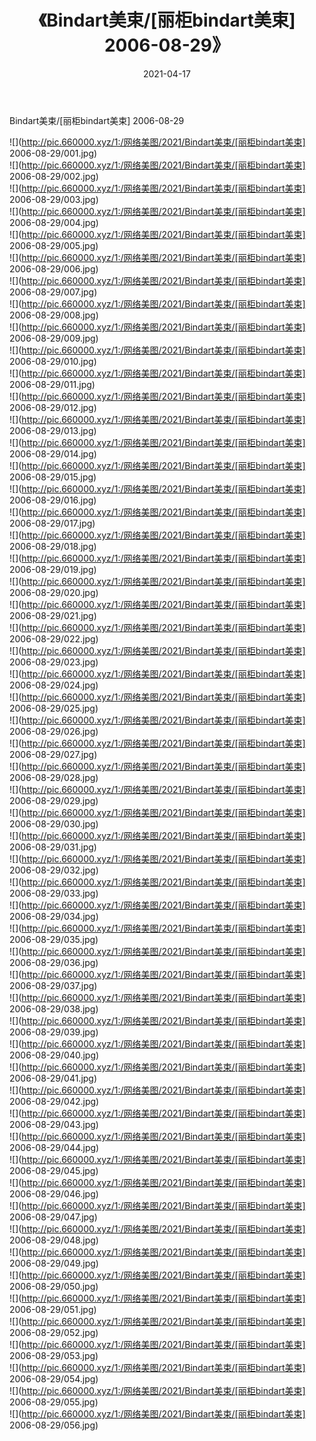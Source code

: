 ﻿---
layout: post
title:  《Bindart美束/[丽柜bindart美束] 2006-08-29》
date:   2021-04-17
img: http://pic.660000.xyz/1:/网络美图/2021/Bindart美束/[丽柜bindart美束] 2006-08-29/000.jpg
categories: [美女, 清纯, 唯美]
---

Bindart美束/[丽柜bindart美束] 2006-08-29

 ![](http://pic.660000.xyz/1:/网络美图/2021/Bindart美束/[丽柜bindart美束] 2006-08-29/001.jpg) <br>![](http://pic.660000.xyz/1:/网络美图/2021/Bindart美束/[丽柜bindart美束] 2006-08-29/002.jpg) <br>![](http://pic.660000.xyz/1:/网络美图/2021/Bindart美束/[丽柜bindart美束] 2006-08-29/003.jpg) <br>![](http://pic.660000.xyz/1:/网络美图/2021/Bindart美束/[丽柜bindart美束] 2006-08-29/004.jpg) <br>![](http://pic.660000.xyz/1:/网络美图/2021/Bindart美束/[丽柜bindart美束] 2006-08-29/005.jpg) <br>![](http://pic.660000.xyz/1:/网络美图/2021/Bindart美束/[丽柜bindart美束] 2006-08-29/006.jpg) <br>![](http://pic.660000.xyz/1:/网络美图/2021/Bindart美束/[丽柜bindart美束] 2006-08-29/007.jpg) <br>![](http://pic.660000.xyz/1:/网络美图/2021/Bindart美束/[丽柜bindart美束] 2006-08-29/008.jpg) <br>![](http://pic.660000.xyz/1:/网络美图/2021/Bindart美束/[丽柜bindart美束] 2006-08-29/009.jpg) <br>![](http://pic.660000.xyz/1:/网络美图/2021/Bindart美束/[丽柜bindart美束] 2006-08-29/010.jpg) <br>![](http://pic.660000.xyz/1:/网络美图/2021/Bindart美束/[丽柜bindart美束] 2006-08-29/011.jpg) <br>![](http://pic.660000.xyz/1:/网络美图/2021/Bindart美束/[丽柜bindart美束] 2006-08-29/012.jpg) <br>![](http://pic.660000.xyz/1:/网络美图/2021/Bindart美束/[丽柜bindart美束] 2006-08-29/013.jpg) <br>![](http://pic.660000.xyz/1:/网络美图/2021/Bindart美束/[丽柜bindart美束] 2006-08-29/014.jpg) <br>![](http://pic.660000.xyz/1:/网络美图/2021/Bindart美束/[丽柜bindart美束] 2006-08-29/015.jpg) <br>![](http://pic.660000.xyz/1:/网络美图/2021/Bindart美束/[丽柜bindart美束] 2006-08-29/016.jpg) <br>![](http://pic.660000.xyz/1:/网络美图/2021/Bindart美束/[丽柜bindart美束] 2006-08-29/017.jpg) <br>![](http://pic.660000.xyz/1:/网络美图/2021/Bindart美束/[丽柜bindart美束] 2006-08-29/018.jpg) <br>![](http://pic.660000.xyz/1:/网络美图/2021/Bindart美束/[丽柜bindart美束] 2006-08-29/019.jpg) <br>![](http://pic.660000.xyz/1:/网络美图/2021/Bindart美束/[丽柜bindart美束] 2006-08-29/020.jpg) <br>![](http://pic.660000.xyz/1:/网络美图/2021/Bindart美束/[丽柜bindart美束] 2006-08-29/021.jpg) <br>![](http://pic.660000.xyz/1:/网络美图/2021/Bindart美束/[丽柜bindart美束] 2006-08-29/022.jpg) <br>![](http://pic.660000.xyz/1:/网络美图/2021/Bindart美束/[丽柜bindart美束] 2006-08-29/023.jpg) <br>![](http://pic.660000.xyz/1:/网络美图/2021/Bindart美束/[丽柜bindart美束] 2006-08-29/024.jpg) <br>![](http://pic.660000.xyz/1:/网络美图/2021/Bindart美束/[丽柜bindart美束] 2006-08-29/025.jpg) <br>![](http://pic.660000.xyz/1:/网络美图/2021/Bindart美束/[丽柜bindart美束] 2006-08-29/026.jpg) <br>![](http://pic.660000.xyz/1:/网络美图/2021/Bindart美束/[丽柜bindart美束] 2006-08-29/027.jpg) <br>![](http://pic.660000.xyz/1:/网络美图/2021/Bindart美束/[丽柜bindart美束] 2006-08-29/028.jpg) <br>![](http://pic.660000.xyz/1:/网络美图/2021/Bindart美束/[丽柜bindart美束] 2006-08-29/029.jpg) <br>![](http://pic.660000.xyz/1:/网络美图/2021/Bindart美束/[丽柜bindart美束] 2006-08-29/030.jpg) <br>![](http://pic.660000.xyz/1:/网络美图/2021/Bindart美束/[丽柜bindart美束] 2006-08-29/031.jpg) <br>![](http://pic.660000.xyz/1:/网络美图/2021/Bindart美束/[丽柜bindart美束] 2006-08-29/032.jpg) <br>![](http://pic.660000.xyz/1:/网络美图/2021/Bindart美束/[丽柜bindart美束] 2006-08-29/033.jpg) <br>![](http://pic.660000.xyz/1:/网络美图/2021/Bindart美束/[丽柜bindart美束] 2006-08-29/034.jpg) <br>![](http://pic.660000.xyz/1:/网络美图/2021/Bindart美束/[丽柜bindart美束] 2006-08-29/035.jpg) <br>![](http://pic.660000.xyz/1:/网络美图/2021/Bindart美束/[丽柜bindart美束] 2006-08-29/036.jpg) <br>![](http://pic.660000.xyz/1:/网络美图/2021/Bindart美束/[丽柜bindart美束] 2006-08-29/037.jpg) <br>![](http://pic.660000.xyz/1:/网络美图/2021/Bindart美束/[丽柜bindart美束] 2006-08-29/038.jpg) <br>![](http://pic.660000.xyz/1:/网络美图/2021/Bindart美束/[丽柜bindart美束] 2006-08-29/039.jpg) <br>![](http://pic.660000.xyz/1:/网络美图/2021/Bindart美束/[丽柜bindart美束] 2006-08-29/040.jpg) <br>![](http://pic.660000.xyz/1:/网络美图/2021/Bindart美束/[丽柜bindart美束] 2006-08-29/041.jpg) <br>![](http://pic.660000.xyz/1:/网络美图/2021/Bindart美束/[丽柜bindart美束] 2006-08-29/042.jpg) <br>![](http://pic.660000.xyz/1:/网络美图/2021/Bindart美束/[丽柜bindart美束] 2006-08-29/043.jpg) <br>![](http://pic.660000.xyz/1:/网络美图/2021/Bindart美束/[丽柜bindart美束] 2006-08-29/044.jpg) <br>![](http://pic.660000.xyz/1:/网络美图/2021/Bindart美束/[丽柜bindart美束] 2006-08-29/045.jpg) <br>![](http://pic.660000.xyz/1:/网络美图/2021/Bindart美束/[丽柜bindart美束] 2006-08-29/046.jpg) <br>![](http://pic.660000.xyz/1:/网络美图/2021/Bindart美束/[丽柜bindart美束] 2006-08-29/047.jpg) <br>![](http://pic.660000.xyz/1:/网络美图/2021/Bindart美束/[丽柜bindart美束] 2006-08-29/048.jpg) <br>![](http://pic.660000.xyz/1:/网络美图/2021/Bindart美束/[丽柜bindart美束] 2006-08-29/049.jpg) <br>![](http://pic.660000.xyz/1:/网络美图/2021/Bindart美束/[丽柜bindart美束] 2006-08-29/050.jpg) <br>![](http://pic.660000.xyz/1:/网络美图/2021/Bindart美束/[丽柜bindart美束] 2006-08-29/051.jpg) <br>![](http://pic.660000.xyz/1:/网络美图/2021/Bindart美束/[丽柜bindart美束] 2006-08-29/052.jpg) <br>![](http://pic.660000.xyz/1:/网络美图/2021/Bindart美束/[丽柜bindart美束] 2006-08-29/053.jpg) <br>![](http://pic.660000.xyz/1:/网络美图/2021/Bindart美束/[丽柜bindart美束] 2006-08-29/054.jpg) <br>![](http://pic.660000.xyz/1:/网络美图/2021/Bindart美束/[丽柜bindart美束] 2006-08-29/055.jpg) <br>![](http://pic.660000.xyz/1:/网络美图/2021/Bindart美束/[丽柜bindart美束] 2006-08-29/056.jpg) <br>